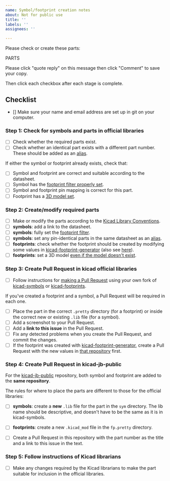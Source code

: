 ```yaml
---
name: Symbol/footprint creation notes
about: Not for public use
title: ''
labels: ''
assignees: ''

---
```


Please check or create these parts:

PARTS

Please click "quote reply" on this message then click "Comment" to save your copy.

Then click each checkbox after each stage is complete.

## Checklist

- [] Make sure your name and email address are set up in git on your computer.

### Step 1: Check for symbols and parts in official libraries

- [ ] Check whether the required parts exist.
- [ ] Check whether an identical part exists with a different part number. These should be added as an [alias](https://kicad-pcb.org/libraries/klc/S6.2/).

If either the symbol or footprint already exists, check that:

- [ ] Symbol and footprint are correct and suitable according to the datasheet.
- [ ] Symbol has the [footprint filter properly set](https://kicad-pcb.org/libraries/klc/S5.2/).
- [ ] Symbol and footprint pin mapping is correct for this part.
- [ ] Footprint has a [3D model set](https://kicad-pcb.org/libraries/klc/F9.3/).

### Step 2: Create/modify required parts

- [ ] Make or modify the parts according to the [Kicad Library Conventions](https://kicad-pcb.org/libraries/klc/).
- [ ] **symbols**: add a link to the datasheet.
- [ ] **symbols**: fully set the [footprint filter](https://kicad-pcb.org/libraries/klc/S5.2/).
- [ ] **symbols**: set any pin-identical parts in the same datasheet as an [alias](https://kicad-pcb.org/libraries/klc/S6.2/).
- [ ] **footprints**: check whether the footprint should be created by modifying some values in [kicad-footprint-generator](https://github.com/pointhi/kicad-footprint-generator/) (also see [here](https://kicad-pcb.org/libraries/contribute/#_footprint_creation_scripts)).
- [ ] **footprints**: set a 3D model [even if the model doesn't exist](https://kicad-pcb.org/libraries/klc/F9.3/).

### Step 3: Create Pull Request in kicad official libraries

- [ ] Follow instructions for [making a Pull Request](https://kicad-pcb.org/libraries/contribute/#_making_a_pull_request) using your own fork of [kicad-symbols](https://github.com/KiCad/kicad-symbols) or [kicad-footprints](https://github.com/KiCad/kicad-footprints).

If you've created a footprint and a symbol, a Pull Request will be required in each one.

- [ ] Place the part in the correct `.pretty` directory (for a footprint) or inside the correct new or existing `.lib` file (for a symbol).
- [ ] Add a screenshot to your Pull Request.
- [ ] Add a **link to this issue** in the Pull Request.
- [ ] Fix any detected problems when you create the Pull Request, and commit the changes.
- [ ] If the footprint was created with [kicad-footprint-generator](https://github.com/pointhi/kicad-footprint-generator/), create a Pull Request with the new values in [that repository](https://github.com/pointhi/kicad-footprint-generator/) first.

### Step 4: Create Pull Request in kicad-jb-public

For the [kicad-jb-public](https://github.com/jbots/kicad-jb-public) repository, both symbol and footprint are added to the **same repository**.

The rules for where to place the parts are different to those for the official libraries:

- [ ] **symbols**: create a **new** `.lib` file for the part in the `sym` directory. The lib name should be descriptive, and doesn't have to be the same as it is in kicad-symbols.
- [ ] **footprints**: create a new `.kicad_mod` file in the `fp.pretty` directory.

- [ ] Create a Pull Request in this repository with the part number as the title and a link to this issue in the text.

### Step 5: Follow instructions of Kicad librarians

- [ ] Make any changes required by the Kicad librarians to make the part suitable for inclusion in the official libraries.
